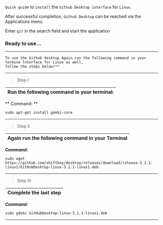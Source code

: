 `Quick guide` to `install` the `Github Desktop interface` for `Linux`.

After successful completion, `Github Desktop` can be reached via the Applications menu.

Enter `git` in the search field and start the application

### Ready to use...
---

```yarn
To use the Github desktop Again run the following command in your termina lnterface for Linux as well, 
follow the steps below!**
```
---
>Step I

| Run the following command in your terminal:|
|---|

** Command: **
```yarn
sudo apt-get install gdebi-core 
```
---

>Step II

| Again run the following command in your Terminal |
|---|

***Command:***
```yarn
sudo wget https://github.com/shiftkey/desktop/releases/download/release-3.1.1-linux1/GitHubDesktop-linux-3.1.1-linux1.deb
```
---

>Step III

| Complete the last step |
|---|

***Command:***
```yarn
sudo gdebi GitHubDesktop-linux-3.1.1-linux1.deb
```
---
